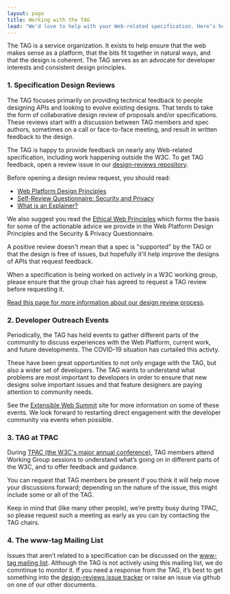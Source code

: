 ```yaml
---
layout: page
title: Working with the TAG
lead: "We'd love to help with your Web-related specification. Here’s how."
---
```


The TAG is a service organization. It exists to help ensure that the web makes sense as a platform, that the bits fit together in natural ways, and that the design is coherent. The TAG serves as an advocate for developer interests and consistent design principles.

### 1. Specification Design Reviews

The TAG focuses primarily on providing technical feedback to people designing APIs and looking to evolve existing designs. 
That tends to take the form of collaborative design review of proposals and/or specifications. 
These reviews start with a discussion between TAG members and spec authors, sometimes on a call or face-to-face meeting, and result in written feedback to the design.

The TAG is happy to provide feedback on nearly any Web-related specification, including work happening outside the W3C. To get TAG feedback, open a review issue in our [design-reviews repository](https://github.com/w3ctag/design-reviews).

Before opening a design review request, you should read:

* [Web Platform Design Principles](https://www.w3.org/TR/design-principles/)
* [Self-Review Questionnaire: Security and Privacy](https://www.w3.org/TR/security-privacy-questionnaire)
* [What is an Explainer?](/explainers/)

We also suggest you read the [Ethical Web Principles](https://www.w3.org/2001/tag/doc/ethical-web-principles/) which forms the basis for some of the actionable advice we provide in the Web Platform Design Principles and the Security & Privacy Questionnaire.

A positive review doesn't mean that a spec is "supported" by the TAG or that the design is free of issues, but hopefully it'll help improve the designs of APIs that request feedback.

When a specification is being worked on actively in a W3C working group, please ensure that the group chair has agreed to request a TAG review before requesting it.

[Read this page for more information about our design review process](design-reviews).

### 2. Developer Outreach Events

Periodically, the TAG has held events to gather different parts of the community to discuss experiences with the Web Platform, current work, and future developments.  The COVID-19 situation has curtailed this activty.

These have been great opportunities to not only engage with the TAG, but also a wider set of developers. The TAG wants to understand what problems are most important to developers in order to ensure that new designs solve important issues and that feature designers are paying attention to community needs.

See the [Extensible Web Summit](https://extensiblewebsummit.org/) site for more information on some of these events.  We look forward to restarting direct engagement with the developer community via events when possible.

### 3. TAG at TPAC

During [TPAC (the W3C's major annual conference)](https://www.w3.org/2002/09/TPOverview.html), TAG members attend Working Group sessions to understand what’s going on in different parts of the W3C, and to offer feedback and guidance.

You can request that TAG members be present if you think it will help move your discussions forward; depending on the nature of the issue, this might include some or all of the TAG.

Keep in mind that (like many other people), we’re pretty busy during TPAC, so please request such a meeting as early as you can by contacting the TAG chairs.

### 4. The www-tag Mailing List

Issues that aren’t related to a specification can be discussed on the [www-tag mailing list](https://lists.w3.org/Archives/Public/www-tag/).  Although the TAG is not actively using this mailing list, we do comntinue to monitor it.  If you need a response from the TAG, it’s best to get something into the [design-reviews issue tracker](https://github.com/w3ctag/design-reviews) or raise an issue via github on one of our other documents.
